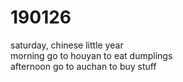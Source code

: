 # 190126

saturday, chinese little year  
morning go to houyan to eat dumplings    
afternoon go to auchan to buy stuff   
